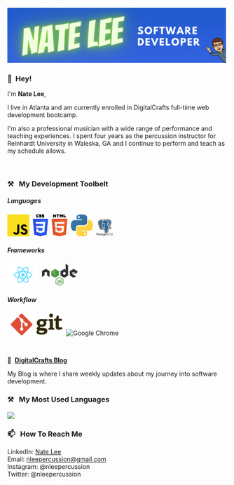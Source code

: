 ![Header](https://github.com/natelee3/natelee3/blob/main/readme-banner.png "Header")

### 👋&nbsp;&nbsp;Hey!

I'm **Nate Lee**, 

I live in Atlanta and am currently enrolled in DigitalCrafts full-time web development bootcamp. 

I'm also a professional musician with a wide range of performance and teaching experiences. I spent four years as the percussion instructor for Reinhardt University in Waleska, GA and I continue to perform and teach as my schedule allows.
<br><br><br>

### ⚒&nbsp;&nbsp;&nbsp;My Development Toolbelt
<h5> Languages </h5>
<p float="left">
  <img alt="JavaScript" title="JavaScript" src="https://github.com/natelee3/natelee3/blob/main/javascript.svg" height="50">&nbsp;
  <img alt="CSS" title="CSS" src="https://github.com/natelee3/natelee3/blob/main/css-3.svg" height="50">&nbsp;
  <img alt="HTML" title="HTML" src="https://github.com/natelee3/natelee3/blob/main/html-5.svg" height="50">&nbsp;           
  <img alt="Python" title="Python" src="https://github.com/natelee3/natelee3/blob/main/python.svg" height="50">&nbsp;
  <img alt="PostgreSQL title="PostgreSQL" src="https://raw.githubusercontent.com/devicons/devicon/master/icons/postgresql/postgresql-original-wordmark.svg" height="40">&nbsp;
</p>
<h5> Frameworks </h5>
<p float="left">
  <img alt="React" title="React" src="https://github.com/natelee3/natelee3/blob/main/React-icon.svg" height="50">&nbsp;
  <img alt=" title=" title="Node.js" src="https://github.com/natelee3/natelee3/blob/main/nodejs.svg" height="50">&nbsp;
<p>
<h5> Workflow </h5>
<p float="left>                                                                                                          
  <img alt="VS Code" title="VS Code" src="https://github.com/natelee3/natelee3/blob/main/visual-studio-code.svg" height="50">&nbsp;
  <img alt="Git" title="Git" src="https://github.com/natelee3/natelee3/blob/main/git.svg" height="50">&nbsp;
  <img alt="Google Chrome" title="Google Chrome" src="https://user-images.githubusercontent.com/1680157/87443745-47fd3c00-c5cc-11ea-878f-44f34572775e.png" height="50">&nbsp;
</p><br>


📝&nbsp;&nbsp;**[DigitalCrafts Blog](http://github.com/natelee3/blog_posts)**

My Blog is where I share weekly updates about my journey into software development. 


### ⚒&nbsp;&nbsp;&nbsp;My Most Used Languages
<a href="https://github.com/natelee3/natelee3">
  <img align="center" src="https://github-readme-stats.vercel.app/api/top-langs/?username=natelee3&hide=java,html,tex&title_color=ffffff&text_color=c9cacc&icon_color=2bbc8a&bg_color=1d1f21&langs_count=3" />
</a>

### 📫&nbsp;&nbsp;&nbsp;How To Reach Me

LinkedIn: <a href="https://www.linkedin.com/in/nate-lee3"/>Nate Lee</a><br>
Email: nleepercussion@gmail.com<br>
Instagram: @nleepercussion<br>
Twitter: @nleepercussion

